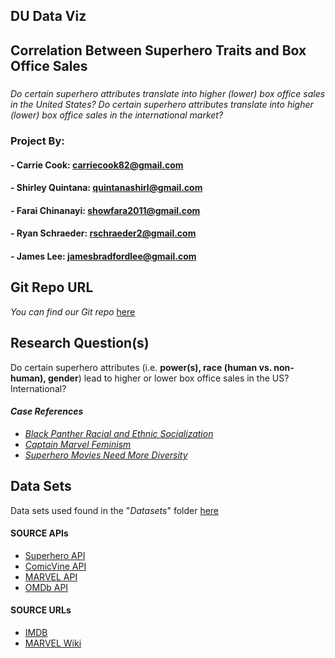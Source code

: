 ## DU Data Viz
## Correlation Between Superhero Traits and Box Office Sales
####
#####
_Do certain superhero attributes translate into higher (lower) box office sales in the United States? Do certain superhero attributes_ _translate into higher (lower) box office sales in the international market?_

### Project By: 
#### - Carrie Cook: carriecook82@gmail.com
#### - Shirley Quintana: quintanashirl@gmail.com
#### - Farai Chinanayi: showfara2011@gmail.com
#### - Ryan Schraeder: rschraeder2@gmail.com
#### - James Lee: jamesbradfordlee@gmail.com

## Git Repo URL
*You can find our Git repo* [here](https://github.com/RyanSchraeder/Group-Project-One_UDENDATA.git)

## Research Question(s)
Do certain superhero attributes (i.e. **power(s), race (human vs. non-human), gender**) lead to higher or lower box office sales in the US? International?

#### _Case References_

- [*Black Panther Racial and Ethnic Socialization*](https://www.houstonchronicle.com/local/gray-matters/article/black-panther-racial-and-ethnic-socialization-12741221.php)
- [*Captain Marvel Feminism*](https://mashable.com/article/captain-marvel-feminism-female-superhero/#rl4Cmu74Kgq5)
- [*Superhero Movies Need More Diversity*](https://comicsverse.com/why-superhero-movies-need-more-diversity/)

## Data Sets
Data sets used found in the "_Datasets_" folder [here](/Datasets)

#### SOURCE APIs
- [Superhero API](https://superheroapi.com/)
- [ComicVine API](https://comicvine.gamespot.com/api/)
- [MARVEL API](https://developer.marvel.com/)
- [OMDb API](http://www.omdbapi.com/)
#### SOURCE URLs
- [IMDB](https://www.imdb.com/list/ls038977111/)
- [MARVEL Wiki](https://marvelcinematicuniverse.fandom.com/wiki/Marvel_Cinematic_Universe_Wiki)

